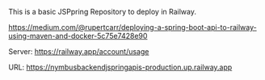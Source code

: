 This is a basic JSPpring Repository to deploy in Railway.

https://medium.com/@rupertcarr/deploying-a-spring-boot-api-to-railway-using-maven-and-docker-5c75e7428e90


Server:
https://railway.app/account/usage

URL:
https://nymbusbackendjspringapis-production.up.railway.app
